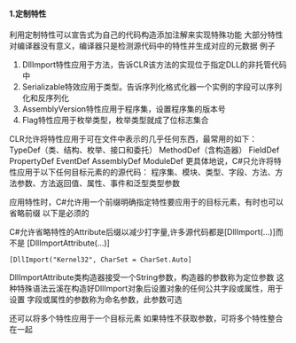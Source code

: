 #### 1.定制特性
利用定制特性可以宣告式为自己的代码构造添加注解来实现特殊功能
大部分特性对编译器没有意义，编译器只是检测源代码中的特性并生成对应的元数据
例子
1. DllImport特性应用于方法，告诉CLR该方法的实现位于指定DLL的非托管代码中
2. Serializable特效应用于类型。告诉序列化格式化器一个实例的字段可以序列化和反序列化
3. AssemblyVersion特性应用于程序集，设置程序集的版本号
4. Flag特性应用于枚举类型，枚举类型就成了位标志集合

CLR允许将特性应用于可在文件中表示的几乎任何东西，最常用的如下：
TypeDef（类、结构、枚举、接口和委托）
MethodDef（含构造器）
FieldDef
PropertyDef
EventDef
AssemblyDef
ModuleDef
更具体地说，C#只允许将特性应用于以下任何目标元素的的源代码：
程序集、模块、类型、字段、方法、方法参数、方法返回值、属性、事件和泛型类型参数

应用特性时，C#允许用一个前缀明确指定特性要应用于的目标元素，有时也可以省略前缀
以下是必须的

C#允许省略特性的Attribute后缀以减少打字量,许多源代码都是[DllImport(...)]而不是
[DllImportAttribute(...)]

```
[DllImport("Kernel32", CharSet = CharSet.Auto]
```
DllImportAttribute类构造器接受一个String参数，构造器的参数称为定位参数
这种特殊语法云溪在构造好DllImport对象后设置对象的任何公共字段或属性，用于设置
字段或属性的参数称为命名参数，此参数可选

还可以将多个特性应用于一个目标元素
如果特性不获取参数，可将多个特性整合在一起

